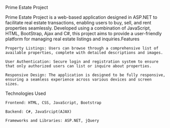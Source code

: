 Prime Estate Project

Prime Estate Project is a web-based application designed in ASP.NET to facilitate real estate transactions, enabling users to buy, sell,
and rent properties seamlessly. Developed using a combination of JavaScript, HTML, BootStrap, Ajax and C#, this project aims to provide a user-friendly
platform for managing real estate listings and inquiries.​
Features

    Property Listings: Users can browse through a comprehensive list of available properties, complete with detailed descriptions and images.​

    User Authentication: Secure login and registration system to ensure that only authorized users can list or inquire about properties.​

    Responsive Design: The application is designed to be fully responsive, ensuring a seamless experience across various devices and screen sizes.​

Technologies Used

    Frontend: HTML, CSS, JavaScript​, Bootstrap

    Backend: C#​, JavaSrcipt(AJAX)

    Frameworks and Libraries: ASP.NET, jQuery
